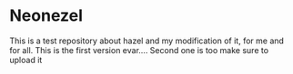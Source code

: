 # Neonezel
This is a test repository about hazel and my modification of it, for me and for all. 
This is the first version evar.... 
Second one is too make sure to upload it 
